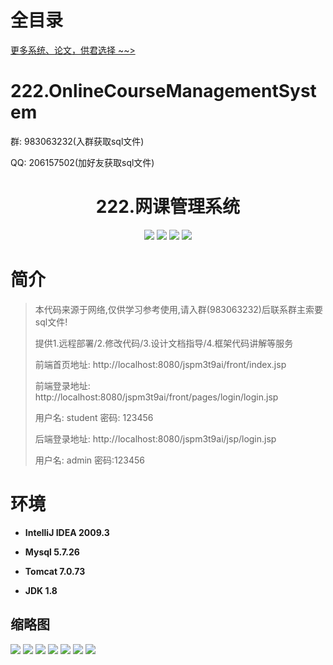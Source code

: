 # 全目录

[更多系统、论文，供君选择 ~~>](https://www.bitwise.net.cn)

# 222.OnlineCourseManagementSystem

<p>群: 983063232(入群获取sql文件)</p>
<p>QQ: 206157502(加好友获取sql文件)</p>


<p><h1 align="center">222.网课管理系统</h1></p>


<p align="center">
	<img src="https://img.shields.io/badge/jdk-1.8-orange.svg"/>
    <img src="https://img.shields.io/badge/spring-5.x-lightgrey.svg"/>
    <img src="https://img.shields.io/badge/springmvc-3.x-blue.svg"/>
    <img src="https://img.shields.io/badge/mybatis-5.x-yellow.svg"/>
</p>

# 简介


> 本代码来源于网络,仅供学习参考使用,请入群(983063232)后联系群主索要sql文件!
>
> 提供1.远程部署/2.修改代码/3.设计文档指导/4.框架代码讲解等服务
>
> 前端首页地址: http://localhost:8080/jspm3t9ai/front/index.jsp
> 
> 前端登录地址: http://localhost:8080/jspm3t9ai/front/pages/login/login.jsp
> 
> 用户名: student 密码: 123456
> 
> 后端登录地址: http://localhost:8080/jspm3t9ai/jsp/login.jsp
>
> 用户名: admin  密码:123456


# 环境

- <b>IntelliJ IDEA 2009.3</b>

- <b>Mysql 5.7.26</b>

- <b>Tomcat 7.0.73</b>

- <b>JDK 1.8</b>




## 缩略图

![](https://bitwise.oss-cn-heyuan.aliyuncs.com/2024/9/10/38c1bf4f-15cb-42a4-b187-34db0ddd531a.png)
![](https://bitwise.oss-cn-heyuan.aliyuncs.com/2024/9/10/5b0aeaee-bee3-42fd-84cd-2b7d8712f7b5.png)
![](https://bitwise.oss-cn-heyuan.aliyuncs.com/2024/9/10/7d2e8ad9-e743-45bc-9176-1ed4b1ac22df.png)
![](https://bitwise.oss-cn-heyuan.aliyuncs.com/2024/9/10/b1a26a6e-52f8-4598-a08a-cb984e90fd65.png)
![](https://bitwise.oss-cn-heyuan.aliyuncs.com/2024/9/10/0bd8f27c-c74b-478b-925f-22357f2ee3d3.png)
![](https://bitwise.oss-cn-heyuan.aliyuncs.com/2024/9/10/9a422046-f725-4adf-b2ec-c5bdde8794e3.png)
![](https://bitwise.oss-cn-heyuan.aliyuncs.com/2024/9/10/00790ec4-c07b-4ea6-b763-68833451a291.png)


